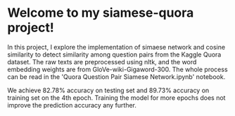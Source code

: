 # Welcome to my siamese-quora project!
In this project, I explore the implementation of simaese network and cosine similarity to detect similarity among question pairs from the Kaggle Quora dataset. The raw texts are preprocessed using nltk, and the word embedding weights are from GloVe-wiki-Gigaword-300. The whole process can be read in the 'Quora Question Pair Siamese Network.ipynb' notebook.

We achieve 82.78% accuracy on testing set and 89.73% accuracy on training set on the 4th epoch. Training the model for more epochs does not improve the prediction accuracy any further. 
